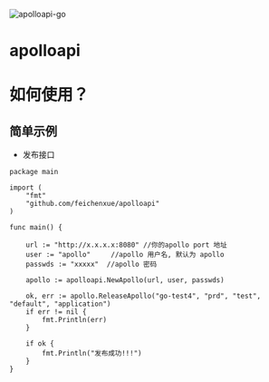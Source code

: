 ![apolloapi-go](https://img.shields.io/badge/apolloapi--go-v0.1-brightgreen)

apolloapi
=========

如何使用？
=========

## 简单示例

* 发布接口

```golang
package main

import (
	"fmt"
	"github.com/feichenxue/apolloapi"
)

func main() {

	url := "http://x.x.x.x:8080" //你的apollo port 地址
	user := "apollo"     //apollo 用户名, 默认为 apollo
	passwds := "xxxxx"  //apollo 密码

	apollo := apolloapi.NewApollo(url, user, passwds)

	ok, err := apollo.ReleaseApollo("go-test4", "prd", "test", "default", "application")
	if err != nil {
		fmt.Println(err)
	}

	if ok {
		fmt.Println("发布成功!!!")
	}
}
```


